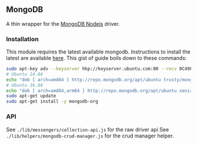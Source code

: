 ## MongoDB
A thin wrapper for the [MongoDB Nodejs](https://mongodb.github.io/node-mongodb-native/) driver.

### Installation
This module requires the latest available mongodb. Instructions to install the latest are available [here](https://docs.mongodb.com/manual/tutorial/install-mongodb-on-ubuntu/). This gist of guide boils down to these commands:

``` Bash
sudo apt-key adv --keyserver hkp://keyserver.ubuntu.com:80 --recv 0C49F3730359A14518585931BC711F9BA15703C6
# Ubuntu 14.04
echo "deb [ arch=amd64 ] http://repo.mongodb.org/apt/ubuntu trusty/mongodb-org/3.4 multiverse" | sudo tee /etc/apt/sources.list.d/mongodb-org-3.4.list
# Ubuntu 16.04
echo "deb [ arch=amd64,arm64 ] http://repo.mongodb.org/apt/ubuntu xenial/mongodb-org/3.4 multiverse" | sudo tee /etc/apt/sources.list.d/mongodb-org-3.4.list
sudo apt-get update
sudo apt-get install -y mongodb-org
```

### API
See `./lib/messengers/collection-api.js` for the raw driver api
See `./lib/helpers/mongodb-crud-manager.js` for the crud manager helper. 
